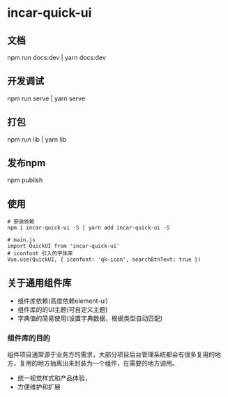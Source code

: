 # incar-quick-ui

<!-- 在线文档 [https://hsian.github.io/vc-dist/index.html#/component/button](https://hsian.github.io/vc-dist/index.html#/component/button) -->

## 文档
npm run docs:dev | yarn docs:dev

## 开发调试
npm run serve | yarn serve

## 打包
npm run lib | yarn lib

## 发布npm
npm publish

## 使用

```shell
# 安装依赖
npm i incar-quick-ui -S | yarn add incar-quick-ui -S
```

```shell
# main.js
import QuickUI from 'incar-quick-ui'
# iconfont 引入的字体库
Vue.use(QuickUI, { iconfont: 'qk-icon', searchBtnText: true })
```

## 关于通用组件库 ##
- 组件库依赖(高度依赖element-ui)
- 组件库的的UI主题(可自定义主题)
- 字典值的简易使用(设置字典数据，根据类型自动匹配)
### 组件库的目的 ###

组件项目通常源于业务方的需求，大部分项目后台管理系统都会有很多复用的地方，复用的地方抽离出来封装为一个组件，在需要的地方调用。 

- 统一视觉样式和产品体验，
- 方便维护和扩展
